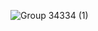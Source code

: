 ![Group 34334 (1)](https://github.com/user-attachments/assets/66ccd30d-5e52-4f47-aa54-9b6b1451ca55)
